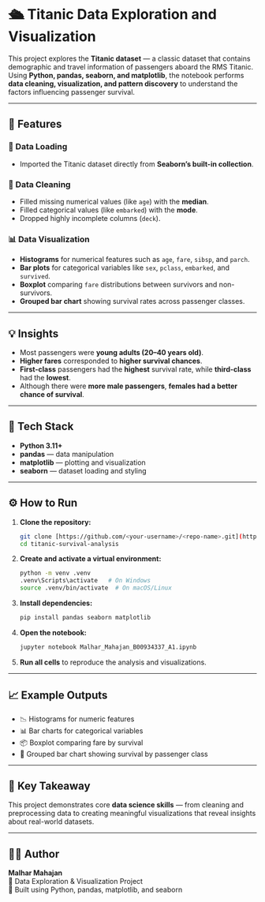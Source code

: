 # 🛳️ Titanic Data Exploration and Visualization

This project explores the **Titanic dataset** — a classic dataset that contains demographic and travel information of passengers aboard the RMS Titanic.  
Using **Python, pandas, seaborn, and matplotlib**, the notebook performs **data cleaning, visualization, and pattern discovery** to understand the factors influencing passenger survival.

---

## 🚀 Features

### 🧩 Data Loading  
- Imported the Titanic dataset directly from **Seaborn’s built-in collection**.

### 🧼 Data Cleaning  
- Filled missing numerical values (like `age`) with the **median**.  
- Filled categorical values (like `embarked`) with the **mode**.  
- Dropped highly incomplete columns (`deck`).

### 📊 Data Visualization  
- **Histograms** for numerical features such as `age`, `fare`, `sibsp`, and `parch`.  
- **Bar plots** for categorical variables like `sex`, `pclass`, `embarked`, and `survived`.  
- **Boxplot** comparing `fare` distributions between survivors and non-survivors.  
- **Grouped bar chart** showing survival rates across passenger classes.

---

## 💡 Insights

- Most passengers were **young adults (20–40 years old)**.  
- **Higher fares** corresponded to **higher survival chances**.  
- **First-class** passengers had the **highest** survival rate, while **third-class** had the **lowest**.  
- Although there were **more male passengers**, **females had a better chance of survival**.

---

## 🧰 Tech Stack

- **Python 3.11+**  
- **pandas** — data manipulation  
- **matplotlib** — plotting and visualization  
- **seaborn** — dataset loading and styling  

---

## ⚙️ How to Run

1. **Clone the repository:**
   ```bash
   git clone [https://github.com/<your-username>/<repo-name>.git](https://github.com/MaafiaTroodon/titanic-survival-analysis.git)
   cd titanic-survival-analysis
   ```

2. **Create and activate a virtual environment:**
   ```bash
   python -m venv .venv
   .venv\Scripts\activate   # On Windows
   source .venv/bin/activate  # On macOS/Linux
   ```

3. **Install dependencies:**
   ```bash
   pip install pandas seaborn matplotlib
   ```

4. **Open the notebook:**
   ```bash
   jupyter notebook Malhar_Mahajan_B00934337_A1.ipynb
   ```

5. **Run all cells** to reproduce the analysis and visualizations.

---

## 📈 Example Outputs

- 📉 Histograms for numeric features  
- 📊 Bar charts for categorical variables  
- 📦 Boxplot comparing fare by survival  
- 🧮 Grouped bar chart showing survival by passenger class  

---

## 🧠 Key Takeaway

This project demonstrates core **data science skills** — from cleaning and preprocessing data to creating meaningful visualizations that reveal insights about real-world datasets.

---

## 🧑‍💻 Author

**Malhar Mahajan**  
📍 Data Exploration & Visualization Project  
🔗 Built using Python, pandas, matplotlib, and seaborn
